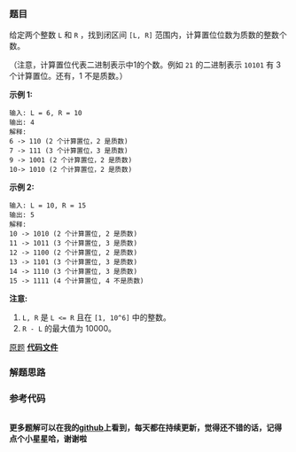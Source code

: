 ### 题目
给定两个整数 `L` 和 `R` ，找到闭区间 `[L, R]` 范围内，计算置位位数为质数的整数个数。

（注意，计算置位代表二进制表示中1的个数。例如 `21` 的二进制表示 `10101` 有 3 个计算置位。还有，1 不是质数。）

**示例 1:**

    
    
    输入: L = 6, R = 10
    输出: 4
    解释:
    6 -> 110 (2 个计算置位，2 是质数)
    7 -> 111 (3 个计算置位，3 是质数)
    9 -> 1001 (2 个计算置位，2 是质数)
    10-> 1010 (2 个计算置位，2 是质数)
    

**示例 2:**

    
    
    输入: L = 10, R = 15
    输出: 5
    解释:
    10 -> 1010 (2 个计算置位, 2 是质数)
    11 -> 1011 (3 个计算置位, 3 是质数)
    12 -> 1100 (2 个计算置位, 2 是质数)
    13 -> 1101 (3 个计算置位, 3 是质数)
    14 -> 1110 (3 个计算置位, 3 是质数)
    15 -> 1111 (4 个计算置位, 4 不是质数)
    

**注意:**

  1. `L, R` 是 `L <= R` 且在 `[1, 10^6]` 中的整数。
  2. `R - L` 的最大值为 10000。

[原题](https://leetcode-cn.com/problems/prime-number-of-set-bits-in-binary-representation/)    **[代码文件]()**


### 解题思路




### 参考代码

```go


```




**更多题解可以在我的[github](https://github.com/LZH139/leetcode_Go)上看到，每天都在持续更新，觉得还不错的话，记得点个小星星哈，谢谢啦**
